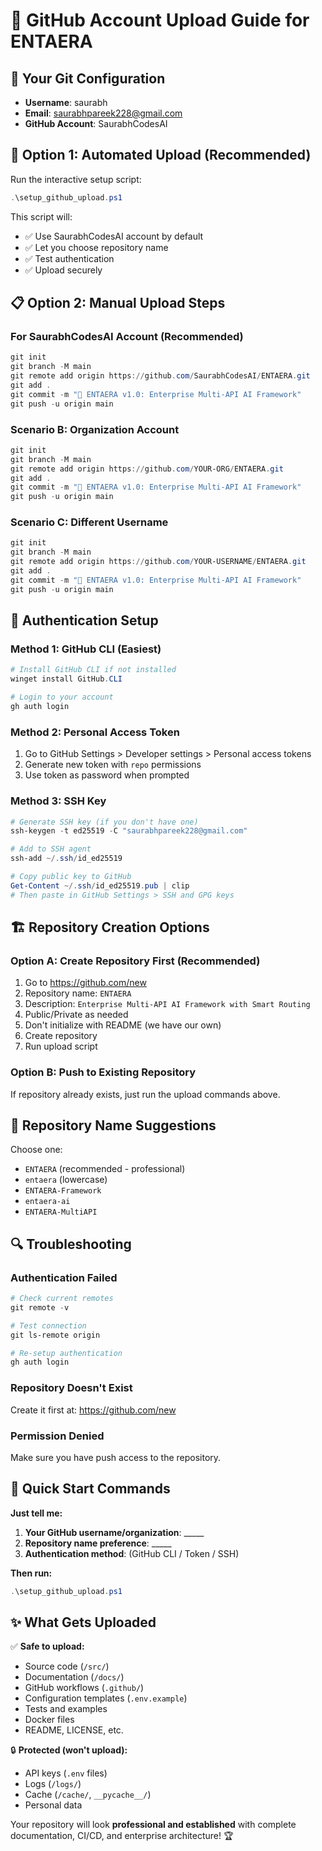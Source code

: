 # 🎯 GitHub Account Upload Guide for ENTAERA

## 🔧 **Your Git Configuration**
- **Username**: saurabh  
- **Email**: saurabhpareek228@gmail.com
- **GitHub Account**: SaurabhCodesAI

## 🚀 **Option 1: Automated Upload (Recommended)**

Run the interactive setup script:
```powershell
.\setup_github_upload.ps1
```
This script will:
- ✅ Use SaurabhCodesAI account by default
- ✅ Let you choose repository name  
- ✅ Test authentication
- ✅ Upload securely

## 📋 **Option 2: Manual Upload Steps**

### **For SaurabhCodesAI Account (Recommended)**
```powershell
git init
git branch -M main
git remote add origin https://github.com/SaurabhCodesAI/ENTAERA.git
git add .
git commit -m "🚀 ENTAERA v1.0: Enterprise Multi-API AI Framework"
git push -u origin main
```

### **Scenario B: Organization Account**
```powershell
git init  
git branch -M main
git remote add origin https://github.com/YOUR-ORG/ENTAERA.git
git add .
git commit -m "🚀 ENTAERA v1.0: Enterprise Multi-API AI Framework"
git push -u origin main
```

### **Scenario C: Different Username**
```powershell
git init
git branch -M main  
git remote add origin https://github.com/YOUR-USERNAME/ENTAERA.git
git add .
git commit -m "🚀 ENTAERA v1.0: Enterprise Multi-API AI Framework"
git push -u origin main
```

## 🔐 **Authentication Setup**

### **Method 1: GitHub CLI (Easiest)**
```powershell
# Install GitHub CLI if not installed
winget install GitHub.CLI

# Login to your account
gh auth login
```

### **Method 2: Personal Access Token**
1. Go to GitHub Settings > Developer settings > Personal access tokens
2. Generate new token with `repo` permissions
3. Use token as password when prompted

### **Method 3: SSH Key**
```powershell
# Generate SSH key (if you don't have one)
ssh-keygen -t ed25519 -C "saurabhpareek228@gmail.com"

# Add to SSH agent
ssh-add ~/.ssh/id_ed25519

# Copy public key to GitHub
Get-Content ~/.ssh/id_ed25519.pub | clip
# Then paste in GitHub Settings > SSH and GPG keys
```

## 🏗️ **Repository Creation Options**

### **Option A: Create Repository First (Recommended)**
1. Go to https://github.com/new
2. Repository name: `ENTAERA`
3. Description: `Enterprise Multi-API AI Framework with Smart Routing`
4. Public/Private as needed
5. Don't initialize with README (we have our own)
6. Create repository
7. Run upload script

### **Option B: Push to Existing Repository**
If repository already exists, just run the upload commands above.

## 🎨 **Repository Name Suggestions**

Choose one:
- `ENTAERA` (recommended - professional)
- `entaera` (lowercase)
- `ENTAERA-Framework`
- `entaera-ai`
- `ENTAERA-MultiAPI`

## 🔍 **Troubleshooting**

### **Authentication Failed**
```powershell
# Check current remotes
git remote -v

# Test connection  
git ls-remote origin

# Re-setup authentication
gh auth login
```

### **Repository Doesn't Exist**
Create it first at: https://github.com/new

### **Permission Denied**
Make sure you have push access to the repository.

## 🚀 **Quick Start Commands**

**Just tell me:**
1. **Your GitHub username/organization**: _____
2. **Repository name preference**: _____  
3. **Authentication method**: (GitHub CLI / Token / SSH)

**Then run:**
```powershell
.\setup_github_upload.ps1
```

## ✨ **What Gets Uploaded**

✅ **Safe to upload:**
- Source code (`/src/`)
- Documentation (`/docs/`)
- GitHub workflows (`.github/`)
- Configuration templates (`.env.example`)
- Tests and examples
- Docker files
- README, LICENSE, etc.

🔒 **Protected (won't upload):**
- API keys (`.env` files)  
- Logs (`/logs/`)
- Cache (`/cache/`, `__pycache__/`)
- Personal data

Your repository will look **professional and established** with complete documentation, CI/CD, and enterprise architecture! 🏆